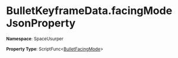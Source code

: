 # BulletKeyframeData.facingMode JsonProperty

<small>**Namespace**: SpaceUsurper</small>

<small>**Property Type**: ScriptFunc&lt;[BulletFacingMode](../BulletFacingMode.md)&gt;</small>

